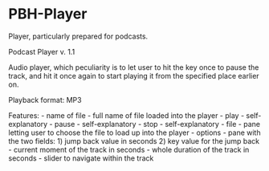 # PBH-Player
Player, particularly prepared for podcasts.

Podcast Player v. 1.1

Audio player, which peculiarity is to let user to hit the key once to pause the track, and hit it once again to start playing it from the specified place earlier on.

Playback format: MP3

Features:
	- name of file - full name of file loaded into the player
	- play - self-explanatory
	- pause - self-explanatory
	- stop - self-explanatory
	- file - pane letting user to choose the file to load up into the player
	- options - pane with the two fields:
		1) jump back value in seconds
		2) key value for the jump back
	- current moment of the track in seconds
	- whole duration of the track in seconds
	- slider to navigate within the track

